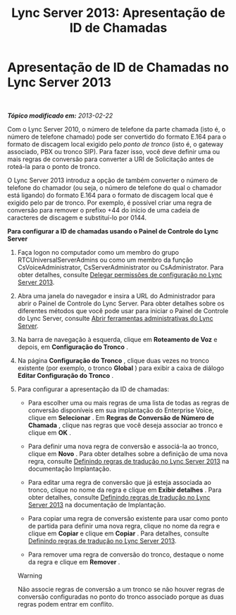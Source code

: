 ﻿---
title: 'Lync Server 2013: Apresentação de ID de Chamadas'
TOCTitle: Apresentação de ID de Chamadas
ms:assetid: 6a643961-a0a1-41d1-96ba-6c428a89d82e
ms:mtpsurl: https://technet.microsoft.com/pt-br/library/JJ204980(v=OCS.15)
ms:contentKeyID: 49306998
ms.date: 05/19/2016
mtps_version: v=OCS.15
ms.translationtype: HT
---

# Apresentação de ID de Chamadas no Lync Server 2013

 

_**Tópico modificado em:** 2013-02-22_

Com o Lync Server 2010, o número de telefone da parte chamada (isto é, o número de telefone chamado) pode ser convertido do formato E.164 para o formato de discagem local exigido pelo *ponto de tronco* (isto é, o gateway associado, PBX ou tronco SIP). Para fazer isso, você deve definir uma ou mais regras de conversão para converter a URI de Solicitação antes de roteá-la para o ponto de tronco.

O Lync Server 2013 introduz a opção de também converter o número de telefone do chamador (ou seja, o número de telefone do qual o chamador está ligando) do formato E.164 para o formato de discagem local que é exigido pelo par de tronco. Por exemplo, é possível criar uma regra de conversão para remover o prefixo +44 do início de uma cadeia de caracteres de discagem e substituí-lo por 0144.

**Para configurar a ID de chamadas usando o Painel de Controle do Lync Server**

1.  Faça logon no computador como um membro do grupo RTCUniversalServerAdmins ou como um membro da função CsVoiceAdministrator, CsServerAdministrator ou CsAdministrator. Para obter detalhes, consulte [Delegar permissões de configuração no Lync Server 2013](lync-server-2013-delegate-setup-permissions.md).

2.  Abra uma janela do navegador e insira a URL do Administrador para abrir o Painel de Controle do Lync Server. Para obter detalhes sobre os diferentes métodos que você pode usar para iniciar o Painel de Controle do Lync Server, consulte [Abrir ferramentas administrativas do Lync Server](lync-server-2013-open-lync-server-administrative-tools.md).

3.  Na barra de navegação à esquerda, clique em **Roteamento de Voz** e depois, em **Configuração do Tronco** .

4.  Na página **Configuração do Tronco** , clique duas vezes no tronco existente (por exemplo, o tronco **Global** ) para exibir a caixa de diálogo **Editar Configuração do Tronco** .

5.  Para configurar a apresentação da ID de chamadas:
    
      - Para escolher uma ou mais regras de uma lista de todas as regras de conversão disponíveis em sua implantação do Enterprise Voice, clique em **Selecionar** . Em **Regras de Conversão de Número de Chamada** , clique nas regras que você deseja associar ao tronco e clique em **OK** .
    
      - Para definir uma nova regra de conversão e associá-la ao tronco, clique em **Novo** . Para obter detalhes sobre a definição de uma nova regra, consulte [Definindo regras de tradução no Lync Server 2013](lync-server-2013-defining-translation-rules.md) na documentação Implantação.
    
      - Para editar uma regra de conversão que já esteja associada ao tronco, clique no nome da regra e clique em **Exibir detalhes** . Para obter detalhes, consulte [Definindo regras de tradução no Lync Server 2013](lync-server-2013-defining-translation-rules.md) na documentação de Implantação.
    
      - Para copiar uma regra de conversão existente para usar como ponto de partida para definir uma nova regra, clique no nome da regra e clique em **Copiar** e clique em **Copiar** . Para detalhes, consulte [Definindo regras de tradução no Lync Server 2013](lync-server-2013-defining-translation-rules.md).
    
      - Para remover uma regra de conversão do tronco, destaque o nome da regra e clique em **Remover** .
    

    > [!WARNING]
    > Não associe regras de conversão a um tronco se não houver regras de conversão configuradas no ponto do tronco associado porque as duas regras podem entrar em conflito.


